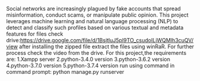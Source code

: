 Social networks are increasingly plagued by fake accounts that spread misinformation, conduct scams, or manipulate public opinion.
This project leverages machine learning and natural language processing (NLP) 
to detect and classify such profiles based on various textual and metadata features
for files check drive:https://drive.google.com/file/d/1BsjtluJ5pl9TO_csudoILjWQMlh3cuQV/view
after installing the zipped file extract the files using winRaR. 
For further process check the video from the drive. 
For this project,the requirements are: 1.Xampp server
2.python-3.4.0 version 3.python-3.6.2 version 4.python-3.7.0 version
5.python-3.7.4 version
run using command in command prompt: python manage.py runserver
